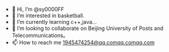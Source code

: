 - 👋 Hi, I’m @sy0000FF
- 👀 I’m interested in basketball.
- 🌱 I’m currently learning c++,java...
- 💞️ I’m looking to collaborate on Beijing University of Posts and Telecommunications。
- 📫 How to reach me 1945474254@qq.comqq.comqq.com

<!---
sy0000FF/sy0000FF is a ✨ special ✨ repository because its `README.md` (this file) appears on your GitHub profile.
You can click the Preview link to take a look at your changes.
--->
